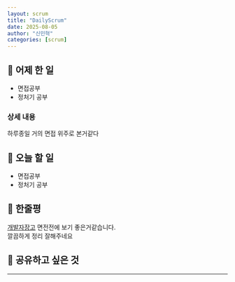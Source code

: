 ```yaml
---
layout: scrum
title: "DailyScrum"
date: 2025-08-05
author: "신민혁"
categories: [scrum]
---
```


## 📝 어제 한 일

- 면접공부
- 정처기 공부

### 상세 내용

하루종일 거의 면접 위주로 본거같다

## 🎯 오늘 할 일

- 면접공부
- 정처기 공부

## 💭 한줄평

[개발자장고](https://www.youtube.com/watch?v=JOwZ9YEAMrY&list=PLi-xJrVzQaxU-xK2ao8utngQJqAX4DQty&index=3)
면전전에 보기 좋은거같습니다.  
깔끔하게 정리 잘해주네요


## 🔗 공유하고 싶은 것



---


